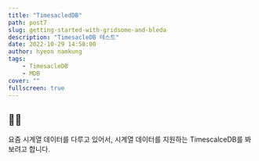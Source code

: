 ```yaml
---
title: "TimesacledDB"
path: post7
slug: getting-started-with-gridsome-and-bleda
description: "TimesacleDB 테스트"
date: 2022-10-29 14:58:00
author: hyeon namkung
tags:
    - TimesacleDB
    - MDB
cover: ""
fullscreen: true
---
```


## ✍🏻
요즘 시계열 데이터를 다루고 있어서, 시계열 데이터를 지원하는 TimescalceDB를 봐보려고 합니다.

